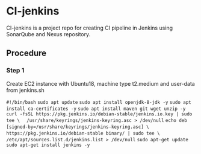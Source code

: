 # CI-jenkins
CI-jenkins is a project repo for creating CI pipeline in Jenkins using SonarQube and Nexus repository.

## Procedure ##

### Step 1 ###

Create EC2 instance with Ubuntu18, machine type t2.medium and user-data from jenkins.sh

```#!/bin/bash```
`sudo apt update`
`sudo apt install openjdk-8-jdk -y`
`sudo apt install ca-certificates -y`
`sudo apt install maven git wget unzip -y`
`curl -fsSL https://pkg.jenkins.io/debian-stable/jenkins.io.key | sudo tee \`
`  /usr/share/keyrings/jenkins-keyring.asc > /dev/null`
`echo deb [signed-by=/usr/share/keyrings/jenkins-keyring.asc] \`
`  https://pkg.jenkins.io/debian-stable binary/ | sudo tee \`
`  /etc/apt/sources.list.d/jenkins.list > /dev/null`
`sudo apt-get update`
```sudo apt-get install jenkins -y```

